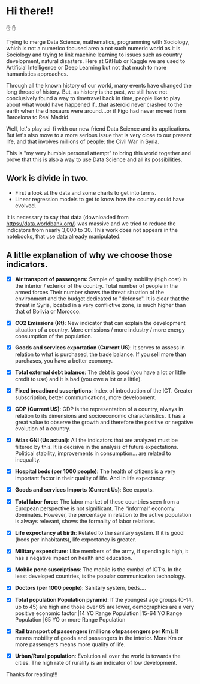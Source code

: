# Hi there!!
:hand: :hand:

Trying to merge Data Science, mathematics, programming with Sociology, which is not a numerico focused area a not such numeric world as it is Sociology and trying to link machine learning to issues such as country development, natural disasters. 
Here at GitHub or Kaggle we are used to Artificial Intelligence or Deep Learning but not that much to more humanistics approaches.

Through all the known history of our world, many events have changed the long thread of history. But, as history is the past, we still have not conclusively found a way to timetravel back in time, people like to play about what would have happened if...that asteroid never crashed to the earth when the dinosaurs were around...or if Figo had never moved from Barcelona to Real Madrid.

Well, let's play sci-fi with our new friend Data Science and its applications. But let's also move to a more serious issue that is very close to our present life, and that involves millions of people: the Civil War in Syria. 

This is "my very humble personal attempt" to bring this world together and prove that this is also a way to use Data Science and all its possibilities.


## Work is divide in two. 
- First a look at the data and some charts to get into terms.
- Linear regression models to get to know how the country could have evolved.

It is necessary to say that data (downloaded from https://data.worldbank.org/) was massive and we tried to reduce the indicators from nearly 3,000 to 30. This work does not appears in the notebooks, that use data already manipulated.




## A little explanation of why we choose those indicators.

- [x] **Air transport of passengers:** Sample of quality mobility (high cost) in the interior / exterior of the country.
Total number of people in the armed forces Their number shows the threat situation of the environment and the budget dedicated to "defense". It is clear that the threat in Syria, located in a very conflictive zone, is much higher than that of Bolivia or Morocco.
- [x] **CO2 Emissions (Kt)**: New indicator that can explain the development situation of a country. More emissions / more industry / more energy consumption of the population.
- [x] **Goods and services exportation (Current US)**: It serves to assess in relation to what is purchased, the trade balance. If you sell more than purchases, you have a better economy.
- [x] **Total external debt balance**: The debt is good (you have a lot or little credit to use) and it is bad (you owe a lot or a little).
- [x] **Fixed broadband suscriptions**: Index of introduction of the ICT. Greater subscription, better communications, more development.
- [x] **GDP (Current US)**:  GDP is the representation of a country, always in relation to its dimensions and socioeconomic characteristics. It has a great value to observe the growth and therefore the positive or negative evolution of a country.
- [x] **Atlas GNI (Us actual)**: All the indicators that are analyzed must be filtered by this. It is decisive in the analysis of future expectations. Political stability, improvements in consumption... are related to inequality.
- [x] **Hospital beds (per 1000 people)**: The health of citizens is a very important factor in their quality of life. And in life expectancy.
- [x] **Goods and services Imports (Current Us)**: See exports.
- [x] **Total labor force**: The labor market of these countries seen from a European perspective is not significant. The “informal” economy dominates. However, the percentage in relation to the active population is always relevant, shows the formality of labor relations.
- [x] **Life expectancy at birth**: Related to the sanitary system. If it is good (beds per inhabitants), life expectancy is greater.
- [x] **Military expenditure**: Like members of the army, if spending is high, it has a negative impact on health and education.
- [x] **Mobile pone suscriptions**: The mobile is the symbol of ICT’s. In the least developed countries, is the popular communication technology.
- [x] **Doctors (per 1000 people)**: Sanitary system, beds….
- [x] **Total population Population pyramid**: If the youngest age groups (0-14, up to 45) are high and those over 65 are lower, demographics are a very positive economic factor |14 YO Range Population |15-64 YO Range Population |65 YO or more Range Population 
- [x] **Rail transport of passengers (millions ofnpassengers per Km)**: It means mobility of goods and passengers in the interior. More Km or more passengers means more quality of life.
- [x] **Urban/Rural population**: Evolution all over the world is towards the cities. The high rate of rurality is an indicator of low development.



Thanks for reading!!!

